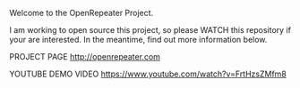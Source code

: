 Welcome to the OpenRepeater Project.

I am working to open source this project, so please WATCH this repository if your are interested. In the meantime, find out more information below.

PROJECT PAGE
http://openrepeater.com

YOUTUBE DEMO VIDEO
https://www.youtube.com/watch?v=FrtHzsZMfm8
